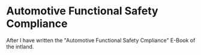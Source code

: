 # Automotive Functional Safety Compliance

After I have written the "Automotive Functional Safety Cmpliance" E-Book of the intland. 
<!--stackedit_data:
eyJoaXN0b3J5IjpbLTE1MjI1MTUxNTYsMzg4MzAzMDc4XX0=
-->